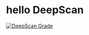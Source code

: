# hello DeepScan
[![DeepScan Grade](http://80761862.ngrok.io/api/projects/516/branches/398/badge/grade.svg)](http://dev.deepscan.io:5001/lite/#view=project&pid=516&bid=398)
